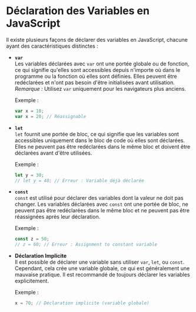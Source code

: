 # Déclaration des Variables en JavaScript

Il existe plusieurs façons de déclarer des variables en JavaScript, chacune ayant des caractéristiques distinctes :

- **`var`**  
  Les variables déclarées avec `var` ont une portée globale ou de fonction, ce qui signifie qu'elles sont accessibles depuis n'importe où dans le programme ou la fonction où elles sont définies. Elles peuvent être redéclarées et n'ont pas besoin d'être initialisées avant utilisation.  
  *Remarque :* Utilisez `var` uniquement pour les navigateurs plus anciens.

  Exemple :
  ```javascript
  var x = 10;
  var x = 20; // Réassignable
  ```

- **`let`**  
  `let` fournit une portée de bloc, ce qui signifie que les variables sont accessibles uniquement dans le bloc de code où elles sont déclarées. Elles ne peuvent pas être redéclarées dans le même bloc et doivent être déclarées avant d'être utilisées.

  Exemple :
  ```javascript
  let y = 30;
  // let y = 40; // Erreur : Variable déjà déclarée
  ```

- **`const`**  
  `const` est utilisé pour déclarer des variables dont la valeur ne doit pas changer. Les variables déclarées avec `const` ont une portée de bloc, ne peuvent pas être redéclarées dans le même bloc et ne peuvent pas être réassignées après leur déclaration.

  Exemple :
  ```javascript
  const z = 50;
  // z = 60; // Erreur : Assignment to constant variable
  ```

- **Déclaration Implicite**  
  Il est possible de déclarer une variable sans utiliser `var`, `let`, ou `const`. Cependant, cela crée une variable globale, ce qui est généralement une mauvaise pratique. Il est recommandé de toujours déclarer les variables explicitement.

  Exemple :
  ```javascript
  x = 70; // Déclaration implicite (variable globale)
  ```